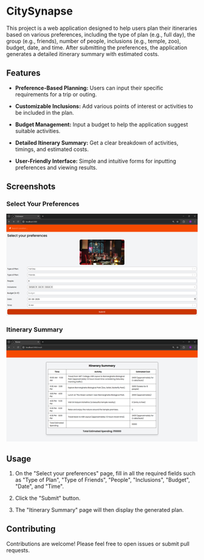 # CitySynapse

This project is a web application designed to help users plan their itineraries based on various preferences, including the type of plan (e.g., full day), the group (e.g., friends), number of people, inclusions (e.g., temple, zoo), budget, date, and time. After submitting the preferences, the application generates a detailed itinerary summary with estimated costs.

## Features

* **Preference-Based Planning:** Users can input their specific requirements for a trip or outing.

* **Customizable Inclusions:** Add various points of interest or activities to be included in the plan.

* **Budget Management:** Input a budget to help the application suggest suitable activities.

* **Detailed Itinerary Summary:** Get a clear breakdown of activities, timings, and estimated costs.

* **User-Friendly Interface:** Simple and intuitive forms for inputting preferences and viewing results.

## Screenshots

### Select Your Preferences

![Select Your Preferences](/public/images/1.png)

### Itinerary Summary

![Select Your Preferences](/public/images/2.png)

## Usage

1. On the "Select your preferences" page, fill in all the required fields such as "Type of Plan", "Type of Friends", "People", "Inclusions", "Budget", "Date", and "Time".

2. Click the "Submit" button.

3. The "Itinerary Summary" page will then display the generated plan.

## Contributing

Contributions are welcome! Please feel free to open issues or submit pull requests.